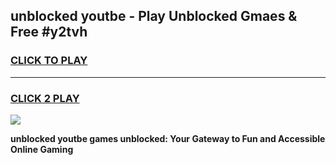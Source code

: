 
## unblocked youtbe - Play Unblocked Gmaes & Free #y2tvh
<h3>
<a href="https://news.freeplayer.one?title=unblocked_youtbe&ref=24F">CLICK TO PLAY</a></h3>
<hr>

<h3>
<a href="https://news.freeplayer.one?title=unblocked_youtbe&ref=24F">CLICK 2 PLAY</a>
  
</h3>

<a href="https://news.freeplayer.one?title=unblocked_youtbe&ref=24F/"><img src="https://clearcache.store/games.png"></a>


**unblocked youtbe games unblocked: Your Gateway to Fun and Accessible Online Gaming**
